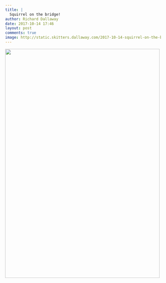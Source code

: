 ```yaml
---
title: |
  Squirrel on the bridge!
author: Richard Dallaway
date: 2017-10-14 17:46
layout: post
comments: true
image: http://static.skitters.dallaway.com/2017-10-14-squirrel-on-the-bridge-thumb-1-IMG-3606.jpg
---
```


<div>
        <a href="http://static.skitters.dallaway.com/2017-10-14-squirrel-on-the-bridge-fullsize-1-IMG-3606.jpg">
          <img src="http://static.skitters.dallaway.com/2017-10-14-squirrel-on-the-bridge-thumb-1-IMG-3606.jpg" width="500" height="738"/>
        </a>
      </div>


  
      